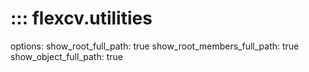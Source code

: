 # ::: flexcv.utilities

options:
    show_root_full_path: true
    show_root_members_full_path: true
    show_object_full_path: true
